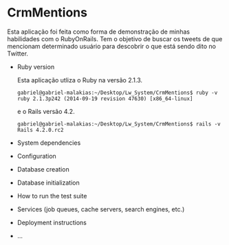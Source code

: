 CrmMentions
===========

Esta aplicação foi feita como forma de demonstração de minhas habilidades com o RubyOnRails. Tem o objetivo de buscar os tweets de que mencionam determinado usuário para descobrir o que está sendo dito no Twitter.


* Ruby version

	Esta aplicação utliza o Ruby na versão 2.1.3.
	
	```console
	gabriel@gabriel-malakias:~/Desktop/Lw_System/CrmMentions$ ruby -v
	ruby 2.1.3p242 (2014-09-19 revision 47630) [x86_64-linux]
	```
	
	
	e o Rails versão 4.2.
	
	```console
	gabriel@gabriel-malakias:~/Desktop/Lw_System/CrmMentions$ rails -v
	Rails 4.2.0.rc2
	```
 
* System dependencies

* Configuration

* Database creation

* Database initialization

* How to run the test suite

* Services (job queues, cache servers, search engines, etc.)

* Deployment instructions

* ...
